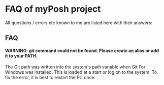 
# FAQ of myPosh project

All questions / errors etc known to me are listed here with their answers:


## FAQ

#### WARNING: git command could not be found. Please create an alias or add it to your PATH.
The Git path was written into the system's path variable when Git For Windows was installed.
This is loaded at a start or log on to the system. To fix the error, it is best to restart the PC once.